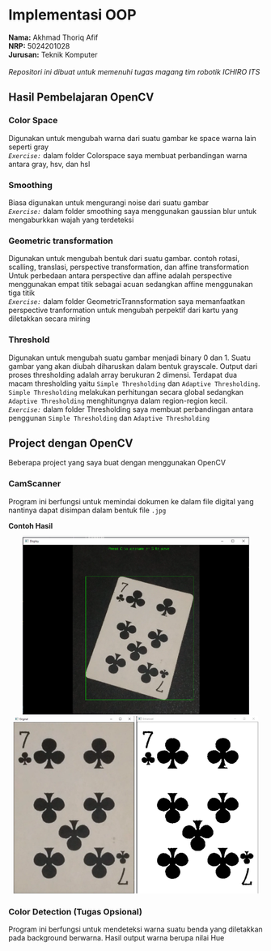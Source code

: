 # Implementasi OOP
<b>Nama:</b> Akhmad Thoriq Afif </br>
<b>NRP:</b> 5024201028 </br>
<b>Jurusan:</b> Teknik Komputer </br></br>
<i>Repositori ini dibuat untuk memenuhi tugas magang tim robotik ICHIRO ITS</i>

## Hasil Pembelajaran OpenCV
### Color Space
Digunakan untuk mengubah warna dari suatu gambar ke space warna lain seperti gray</br>
_`Exercise:`_ dalam folder Colorspace saya membuat perbandingan warna antara gray, hsv, dan hsl
### Smoothing
Biasa digunakan untuk mengurangi noise dari suatu gambar</br>
_`Exercise:`_ dalam folder smoothing saya menggunakan gaussian blur untuk mengaburkkan wajah yang terdeteksi
### Geometric transformation
Digunakan untuk mengubah bentuk dari suatu gambar. contoh rotasi, scalling, translasi, perspective transformation, dan affine transformation</br>
Untuk perbedaan antara perspective dan affine adalah perspective menggunakan empat titik sebagai acuan sedangkan affine menggunakan tiga titik</br>
_`Exercise:`_ dalam folder GeometricTrannsformation saya memanfaatkan perspective tranformation untuk mengubah perpektif dari kartu yang diletakkan secara miring
### Threshold
Digunakan untuk mengubah suatu gambar menjadi binary 0 dan 1. Suatu gambar yang akan diubah diharuskan dalam bentuk grayscale. Output dari proses thresholding adalah array berukuran 2 dimensi. Terdapat dua macam thresholding yaitu `Simple Thresholding` dan `Adaptive Thresholding`. `Simple Thresholding` melakukan perhitungan secara global sedangkan `Adaptive Thresholding` menghitungnya dalam region-region kecil.</br>
_`Exercise:`_ dalam folder Thresholding saya membuat perbandingan antara penggunan `Simple Thresholding` dan `Adaptive Thresholding`

## Project dengan OpenCV
Beberapa project yang saya buat dengan menggunakan OpenCV
### __CamScanner__
Program ini berfungsi untuk memindai dokumen ke dalam file digital yang nantinya dapat disimpan dalam bentuk file `.jpg`

__Contoh Hasil__
<p align="center">
  <img src="./image/interface.png" height="350" title="Interface">
  <img src="./image/original.png" height="350" alt="Original">
  <img src="./image/enhanced.png" height="350" alt="enhanced">
</p>

### __Color Detection (Tugas Opsional)__
Program ini berfungsi untuk mendeteksi warna suatu benda yang diletakkan pada background berwarna. Hasil output warna berupa nilai Hue

